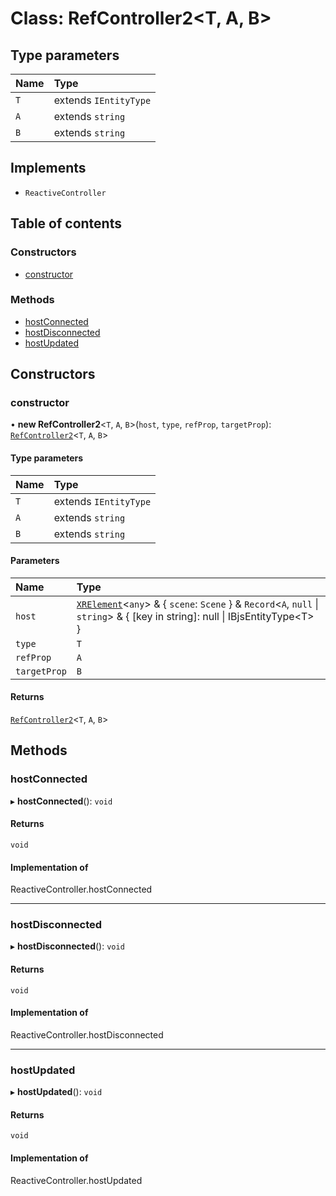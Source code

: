 # Class: RefController2\<T, A, B\>

## Type parameters

| Name | Type |
| :------ | :------ |
| `T` | extends `IEntityType` |
| `A` | extends `string` |
| `B` | extends `string` |

## Implements

- `ReactiveController`

## Table of contents

### Constructors

- [constructor](RefController2.md#constructor)

### Methods

- [hostConnected](RefController2.md#hostconnected)
- [hostDisconnected](RefController2.md#hostdisconnected)
- [hostUpdated](RefController2.md#hostupdated)

## Constructors

### constructor

• **new RefController2**\<`T`, `A`, `B`\>(`host`, `type`, `refProp`, `targetProp`): [`RefController2`](RefController2.md)\<`T`, `A`, `B`\>

#### Type parameters

| Name | Type |
| :------ | :------ |
| `T` | extends `IEntityType` |
| `A` | extends `string` |
| `B` | extends `string` |

#### Parameters

| Name | Type |
| :------ | :------ |
| `host` | [`XRElement`](XRElement.md)\<`any`\> & \{ `scene`: `Scene`  } & `Record`\<`A`, ``null`` \| `string`\> & \{ [key in string]: null \| IBjsEntityType\<T\> } |
| `type` | `T` |
| `refProp` | `A` |
| `targetProp` | `B` |

#### Returns

[`RefController2`](RefController2.md)\<`T`, `A`, `B`\>

## Methods

### hostConnected

▸ **hostConnected**(): `void`

#### Returns

`void`

#### Implementation of

ReactiveController.hostConnected

___

### hostDisconnected

▸ **hostDisconnected**(): `void`

#### Returns

`void`

#### Implementation of

ReactiveController.hostDisconnected

___

### hostUpdated

▸ **hostUpdated**(): `void`

#### Returns

`void`

#### Implementation of

ReactiveController.hostUpdated

